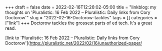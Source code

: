 +++draft = falsedate = 2022-02-16T12:26:02-05:00title = "linkblog: my thoughts on 'Pluralistic: 16 Feb 2022 – Pluralistic: Daily links from Cory Doctorow'"slug = "2022-02-16-Doctorow-tackles"tags = []categories = ["link"]+++Doctorow tackles the grossest parts of ed tech. It's a great read. [link to 'Pluralistic: 16 Feb 2022 – Pluralistic: Daily links from Cory Doctorow'](https://pluralistic.net/2022/02/16/unauthorized-paper/